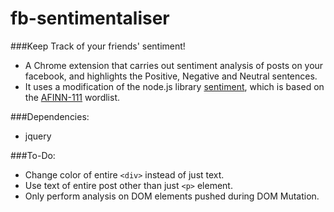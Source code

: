 # fb-sentimentaliser

###Keep Track of your friends' sentiment!

- A Chrome extension that carries out sentiment analysis of posts on your facebook, and highlights the Positive, Negative and Neutral sentences.
- It uses a modification of the node.js library [sentiment](https://github.com/thisandagain/sentiment), which is based on the [AFINN-111](http://www2.imm.dtu.dk/pubdb/views/publication_details.php?id=6010) wordlist. 

###Dependencies:
- jquery

###To-Do:

- Change color of entire `<div>` instead of just text.
- Use text of entire post other than just `<p>` element.
- Only perform analysis on DOM elements pushed during DOM Mutation.


